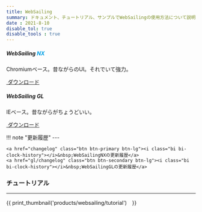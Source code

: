 ```yaml
---
title: WebSailing
summary: ドキュメント、チュートリアル、サンプルでWebSailingの使用方法について説明します。ユーザー、開発者、管理者向けの情報が含まれます。
date : 2021-8-10
disable_tol: true
disable_tools : true
---
```

<div class="row">
  <div class="col-sm-6">
    <div class="card">
      <div class="card-body">
        <h5 class="card-title">WebSailing <span style="color:#02a0e5;">NX</span></h5>
        <p class="card-text">Chromiumベース。昔ながらのUI。それでいて強力。</p>
        <a href="https://download.wsoft.ws/WebSailing/NX" class="btn btn-primary btn-lg"><i class="bi bi-clock-history"></i>&nbsp;ダウンロード</a>
      </div>
    </div>
  </div>
  <div class="col-sm-6">
    <div class="card">
      <div class="card-body">
        <h5 class="card-title">WebSailing GL</h5>
        <p class="card-text">IEベース。昔ながらがちょうどいい。</p>
        <a href="https://download.wsoft.ws/WebSailing/GL" class="btn btn-primary btn-lg"><i class="bi bi-clock-history"></i>&nbsp;ダウンロード</a>
      </div>
    </div>
  </div>
</div>

!!! note "更新履歴"
    ---
    
    <a href="changelog" class="btn btn-primary btn-lg"><i class="bi bi-clock-history"></i>&nbsp;WebSailingNXの更新履歴</a>
    <a href="gl/changelog" class="btn btn-secondary btn-lg"><i class="bi bi-clock-history"></i>&nbsp;WebSailingGLの更新履歴</a>

### チュートリアル
---

{{ print_thumbnail('products/websailing/tutorial')　}}